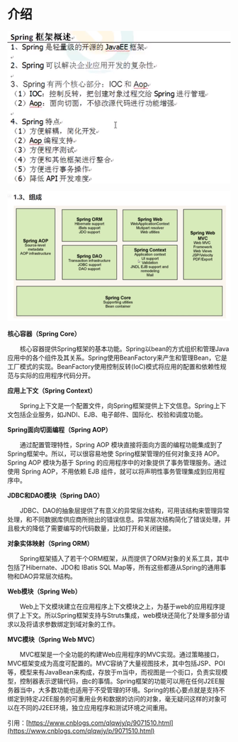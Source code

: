 # 介绍

![](.gitbook/assets/image%20%281%29.png)

![](.gitbook/assets/image%20%2852%29.png)

**核心容器（Spring Core）**

　　核心容器提供Spring框架的基本功能。Spring以bean的方式组织和管理Java应用中的各个组件及其关系。Spring使用BeanFactory来产生和管理Bean，它是工厂模式的实现。BeanFactory使用控制反转\(IoC\)模式将应用的配置和依赖性规范与实际的应用程序代码分开。

**应用上下文（Spring Context）**

　　Spring上下文是一个配置文件，向Spring框架提供上下文信息。Spring上下文包括企业服务，如JNDI、EJB、电子邮件、国际化、校验和调度功能。

**Spring面向切面编程（Spring AOP）**

　　通过配置管理特性，Spring AOP 模块直接将面向方面的编程功能集成到了 Spring框架中。所以，可以很容易地使 Spring框架管理的任何对象支持 AOP。Spring AOP 模块为基于 Spring 的应用程序中的对象提供了事务管理服务。通过使用 Spring AOP，不用依赖 EJB 组件，就可以将声明性事务管理集成到应用程序中。

**JDBC和DAO模块（Spring DAO）**

　　JDBC、DAO的抽象层提供了有意义的异常层次结构，可用该结构来管理异常处理，和不同数据库供应商所抛出的错误信息。异常层次结构简化了错误处理，并且极大的降低了需要编写的代码数量，比如打开和关闭链接。

**对象实体映射（Spring ORM）**

　　Spring框架插入了若干个ORM框架，从而提供了ORM对象的关系工具，其中包括了Hibernate、JDO和 IBatis SQL Map等，所有这些都遵从Spring的通用事物和DAO异常层次结构。

**Web模块（Spring Web）**

　　Web上下文模块建立在应用程序上下文模块之上，为基于web的应用程序提供了上下文。所以Spring框架支持与Struts集成，web模块还简化了处理多部分请求以及将请求参数绑定到域对象的工作。

**MVC模块（Spring Web MVC）**

　　MVC框架是一个全功能的构建Web应用程序的MVC实现。通过策略接口，MVC框架变成为高度可配置的。MVC容纳了大量视图技术，其中包括JSP、POI等，模型来有JavaBean来构成，存放于m当中，而视图是一个街口，负责实现模型，控制器表示逻辑代码，由c的事情。Spring框架的功能可以用在任何J2EE服务器当中，大多数功能也适用于不受管理的环境。Spring的核心要点就是支持不绑定到特定J2EE服务的可重用业务和数据的访问的对象，毫无疑问这样的对象可以在不同的J2EE环境，独立应用程序和测试环境之间重用。

引用：[https://www.cnblogs.com/qlqwjy/p/9071510.html](https://www.cnblogs.com/qlqwjy/p/9071510.html)


